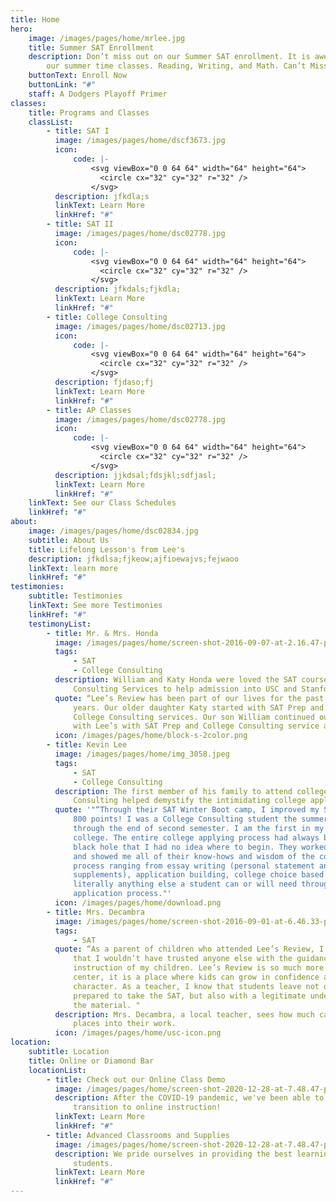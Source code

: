 ```yaml
---
title: Home
hero:
    image: /images/pages/home/mrlee.jpg
    title: Summer SAT Enrollment
    description: Don’t miss out on our Summer SAT enrollment. It is awesome. we love
        our summer time classes. Reading, Writing, and Math. Can’t Miss!
    buttonText: Enroll Now
    buttonLink: "#"
    staff: A Dodgers Playoff Primer
classes:
    title: Programs and Classes
    classList:
        - title: SAT I
          image: /images/pages/home/dscf3673.jpg
          icon:
              code: |-
                  <svg viewBox="0 0 64 64" width="64" height="64">
                    <circle cx="32" cy="32" r="32" />
                  </svg>
          description: jfkdla;s
          linkText: Learn More
          linkHref: "#"
        - title: SAT II
          image: /images/pages/home/dsc02778.jpg
          icon:
              code: |-
                  <svg viewBox="0 0 64 64" width="64" height="64">
                    <circle cx="32" cy="32" r="32" />
                  </svg>
          description: jfkdals;fjkdla;
          linkText: Learn More
          linkHref: "#"
        - title: College Consulting
          image: /images/pages/home/dsc02713.jpg
          icon:
              code: |-
                  <svg viewBox="0 0 64 64" width="64" height="64">
                    <circle cx="32" cy="32" r="32" />
                  </svg>
          description: fjdaso;fj
          linkText: Learn More
          linkHref: "#"
        - title: AP Classes
          image: /images/pages/home/dsc02778.jpg
          icon:
              code: |-
                  <svg viewBox="0 0 64 64" width="64" height="64">
                    <circle cx="32" cy="32" r="32" />
                  </svg>
          description: jjkdsal;fdsjkl;sdfjasl;
          linkText: Learn More
          linkHref: "#"
    linkText: See our Class Schedules
    linkHref: "#"
about:
    image: /images/pages/home/dsc02834.jpg
    subtitle: About Us
    title: Lifelong Lesson's from Lee's
    description: jfkdlsa;fjkeow;ajfioewajvs;fejwaoo
    linkText: learn more
    linkHref: "#"
testimonies:
    subtitle: Testimonies
    linkText: See more Testimonies
    linkHref: "#"
    testimonyList:
        - title: Mr. & Mrs. Honda
          image: /images/pages/home/screen-shot-2016-09-07-at-2.16.47-pm.png
          tags:
              - SAT
              - College Consulting
          description: William and Katy Honda were loved the SAT courses and used College
              Consulting Services to help admission into USC and Stanford
          quote: “Lee’s Review has been part of our lives for the past three or four
              years. Our older daughter Katy started with SAT Prep and continued with
              College Consulting services. Our son William continued our relationship
              with Lee’s with SAT Prep and College Consulting service as well."
          icon: /images/pages/home/block-s-2color.png
        - title: Kevin Lee
          image: /images/pages/home/img_3058.jpeg
          tags:
              - SAT
              - College Consulting
          description: The first member of his family to attend college, College
              Consulting helped demystify the intimidating college application process
          quote: '"“Through their SAT Winter Boot camp, I improved my SAT score by almost
              800 points! I was a College Consulting student the summer of 2015
              through the end of second semester. I am the first in my family to go to
              college. The entire college applying process had always been a scary
              black hole that I had no idea where to begin. They worked with me weekly
              and showed me all of their know-hows and wisdom of the college admission
              process ranging from essay writing (personal statement and individual
              supplements), application building, college choice based upon major, and
              literally anything else a student can or will need throughout their
              application process."'
          icon: /images/pages/home/download.png
        - title: Mrs. Decambra
          image: /images/pages/home/screen-shot-2016-09-01-at-6.46.33-pm.png
          tags:
              - SAT
          quote: “As a parent of children who attended Lee’s Review, I can personally say
              that I wouldn’t have trusted anyone else with the guidance and
              instruction of my children. Lee’s Review is so much more than a learning
              center, it is a place where kids can grow in confidence and in
              character. As a teacher, I know that students leave not only being
              prepared to take the SAT, but also with a legitimate understanding of
              the material. "
          description: Mrs. Decambra, a local teacher, sees how much care Lee's Review
              places into their work.
          icon: /images/pages/home/usc-icon.png
location:
    subtitle: Location
    title: Online or Diamond Bar
    locationList:
        - title: Check out our Online Class Demo
          image: /images/pages/home/screen-shot-2020-12-28-at-7.48.47-pm.png
          description: After the COVID-19 pandemic, we've been able to successfully
              transition to online instruction!
          linkText: Learn More
          linkHref: "#"
        - title: Advanced Classrooms and Supplies
          image: /images/pages/home/screen-shot-2020-12-28-at-7.48.47-pm.png
          description: We pride ourselves in providing the best learning environemnt for
              students.
          linkText: Learn More
          linkHref: "#"
---
```

